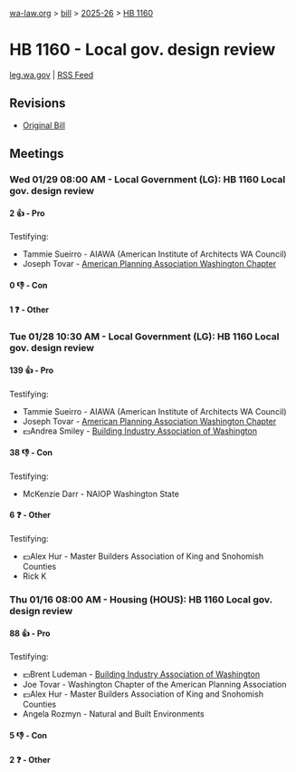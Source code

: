 [wa-law.org](/) > [bill](/bill/) > [2025-26](/bill/2025-26/) > [HB 1160](/bill/2025-26/hb/1160/)

# HB 1160 - Local gov. design review
[leg.wa.gov](https://app.leg.wa.gov/billsummary?BillNumber=1160&Year=2025&Initiative=false) | [RSS Feed](./rss.xml)

## Revisions
* [Original Bill](1/)

## Meetings
### Wed 01/29 08:00 AM - Local Government (LG): HB 1160 Local gov. design review
#### 2 👍 - Pro
Testifying:
* Tammie Sueirro - AIAWA (American Institute of Architects WA Council)
* Joseph Tovar - [American Planning Association Washington Chapter](/org/american_planning_association_washington_chapter/)

#### 0 👎 - Con

#### 1 ❓ - Other

### Tue 01/28 10:30 AM - Local Government (LG): HB 1160 Local gov. design review
#### 139 👍 - Pro
Testifying:
* Tammie Sueirro - AIAWA (American Institute of Architects WA Council)
* Joseph Tovar - [American Planning Association Washington Chapter](/org/american_planning_association_washington_chapter/)
* 💵Andrea Smiley - [Building Industry Association of Washington](/org/building_industry_association_of_washington/)

#### 38 👎 - Con
Testifying:
* McKenzie Darr - NAIOP Washington State

#### 6 ❓ - Other
Testifying:
* 💵Alex Hur - Master Builders Association of King and Snohomish Counties
* Rick K

### Thu 01/16 08:00 AM - Housing (HOUS): HB 1160 Local gov. design review
#### 88 👍 - Pro
Testifying:
* 💵Brent Ludeman - [Building Industry Association of Washington](/org/building_industry_association_of_washington/)
* Joe Tovar - Washington Chapter of the American Planning Association
* 💵Alex Hur - Master Builders Association of King and Snohomish Counties
* Angela Rozmyn - Natural and Built Environments

#### 5 👎 - Con

#### 2 ❓ - Other
